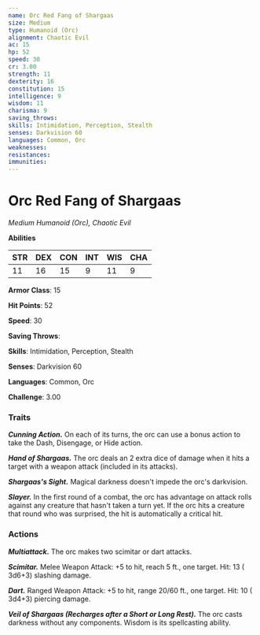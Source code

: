 ```yaml
---
name: Orc Red Fang of Shargaas
size: Medium
type: Humanoid (Orc)
alignment: Chaotic Evil
ac: 15
hp: 52
speed: 30
cr: 3.00
strength: 11
dexterity: 16
constitution: 15
intelligence: 9
wisdom: 11
charisma: 9
saving_throws: 
skills: Intimidation, Perception, Stealth
senses: Darkvision 60
languages: Common, Orc
weaknesses:
resistances:
immunities:
---
```


# Orc Red Fang of Shargaas

*Medium Humanoid (Orc), Chaotic Evil*

**Abilities**

| STR | DEX | CON | INT | WIS | CHA |
| --- | --- | --- | --- | --- | --- |
| 11 | 16 | 15 | 9 | 11 | 9 |

**Armor Class**: 15

**Hit Points**: 52

**Speed**: 30

**Saving Throws**: 

**Skills**: Intimidation, Perception, Stealth

**Senses**: Darkvision 60

**Languages**: Common, Orc

**Challenge**: 3.00


### Traits
***Cunning Action.*** On each of its turns, the orc can use a bonus action to take the Dash, Disengage, or Hide action.

***Hand of Shargaas.*** The orc deals an 2 extra dice of damage when it hits a target with a weapon attack (included in its attacks).

***Shargaas's Sight.*** Magical darkness doesn't impede the orc's darkvision.

***Slayer.*** In the first round of a combat, the orc has advantage on attack rolls against any creature that hasn't taken a turn yet. If the orc hits a creature that round who was surprised, the hit is automatically a critical hit.


### Actions
***Multiattack.*** The orc makes two scimitar or dart attacks.

***Scimitar.*** Melee Weapon Attack:  +5 to hit, reach 5 ft., one target. Hit: 13 ( 3d6+3) slashing damage.

***Dart.*** Ranged Weapon Attack:  +5 to hit, range 20/60 ft., one target. Hit: 10 ( 3d4+3) piercing damage.

***Veil of Shargaas (Recharges after a Short or Long Rest).*** The orc casts darkness without any components. Wisdom is its spellcasting ability.

